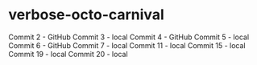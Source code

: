 # verbose-octo-carnival
Commit 2 - GitHub
Commit 3 - local
Commit 4 - GitHub
Commit 5 - local
Commit 6 - GitHub
Commit 7 - local
Commit 11 - local
Commit 15 - local
Commit 19 - local
Commit 20 - local
